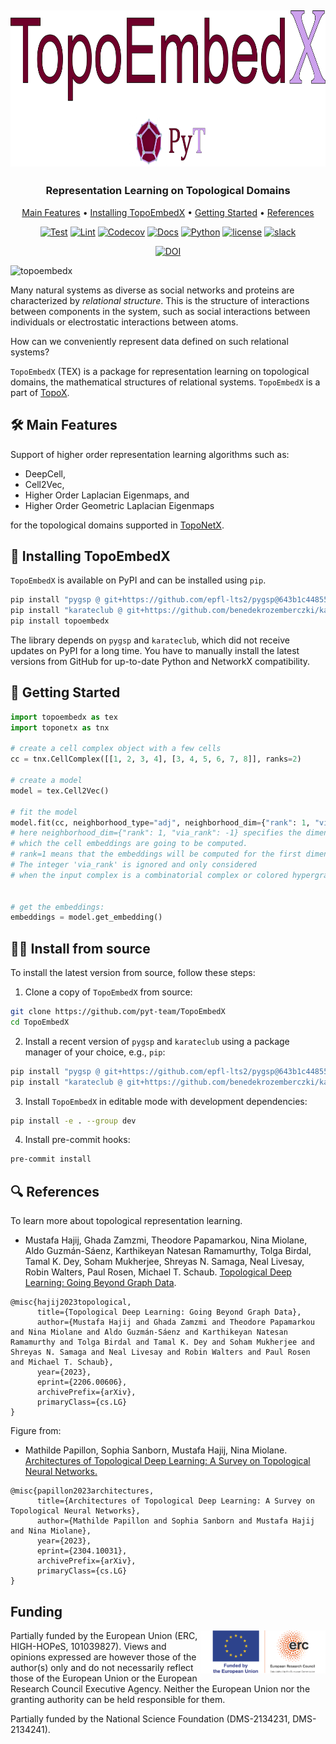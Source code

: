 <h2 align="center">
  <img src="https://raw.githubusercontent.com/pyt-team/TopoEmbedX/main/resources/logo.png" height="250">
</h2>

<h3 align="center">
    Representation Learning on Topological Domains
</h3>

<p align="center">
  <a href="#%EF%B8%8F-main-features">Main Features</a> •
  <a href="#-installing-topoembedx">Installing TopoEmbedX</a> •
  <a href="#-getting-started">Getting Started</a> •
  <a href="#-references">References</a>
</p>

<div align="center">

[![Test](https://github.com/pyt-team/TopoEmbedX/actions/workflows/test.yml/badge.svg)](https://github.com/pyt-team/TopoEmbedX/actions/workflows/test.yml)
[![Lint](https://github.com/pyt-team/TopoEmbedX/actions/workflows/lint.yml/badge.svg)](https://github.com/pyt-team/TopoEmbedX/actions/workflows/lint.yml)
[![Codecov](https://codecov.io/gh/pyt-team/TopoEmbedX/branch/main/graph/badge.svg)](https://app.codecov.io/gh/pyt-team/TopoEmbedX)
[![Docs](https://img.shields.io/badge/docs-website-brightgreen)](https://pyt-team.github.io/topoembedx/index.html)
[![Python](https://img.shields.io/badge/python-3.10+-blue?logo=python)](https://www.python.org/)
[![license](https://badgen.net/github/license/pyt-team/TopoNetX?color=green)](https://github.com/pyt-team/TopoNetX/blob/main/LICENSE)
[![slack](https://img.shields.io/badge/chat-on%20slack-purple?logo=slack)](https://join.slack.com/t/pyt-teamworkspace/shared_invite/zt-2k63sv99s-jbFMLtwzUCc8nt3sIRWjEw)

[![DOI](https://zenodo.org/badge/609414708.svg)](https://zenodo.org/badge/latestdoi/609414708)

</div>

![topoembedx](https://user-images.githubusercontent.com/8267869/234074436-402ac931-2dc9-43da-a056-6c927f613242.png)

Many natural systems as diverse as social networks and proteins are characterized by _relational structure_. This is the structure of interactions between components in the system, such as social interactions between individuals or electrostatic interactions between atoms.

How can we conveniently represent data defined on such relational systems?

`TopoEmbedX` (TEX) is a package for representation learning on topological domains, the mathematical structures of relational systems. `TopoEmbedX` is a part of [TopoX](https://pyt-team.github.io/).

## 🛠️ Main Features

Support of higher order representation learning algorithms such as:

- DeepCell,
- Cell2Vec,
- Higher Order Laplacian Eigenmaps, and
- Higher Order Geometric Laplacian Eigenmaps

for the topological domains supported in [TopoNetX](https://github.com/pyt-team/TopoNetX).

## 🤖 Installing TopoEmbedX

`TopoEmbedX` is available on PyPI and can be installed using `pip`.

```bash
pip install "pygsp @ git+https://github.com/epfl-lts2/pygsp@643b1c448559da8c7dbaed7537a9fd819183c569"
pip install "karateclub @ git+https://github.com/benedekrozemberczki/karateclub@cb46a91df8dcbeb2570debcf6a9d0c518107a2de"
pip install topoembedx
```

The library depends on `pygsp` and `karateclub`, which did not receive updates
on PyPI for a long time. You have to manually install the latest versions from
GitHub for up-to-date Python and NetworkX compatibility.

## 🦾 Getting Started

```python
import topoembedx as tex
import toponetx as tnx

# create a cell complex object with a few cells
cc = tnx.CellComplex([[1, 2, 3, 4], [3, 4, 5, 6, 7, 8]], ranks=2)

# create a model
model = tex.Cell2Vec()

# fit the model
model.fit(cc, neighborhood_type="adj", neighborhood_dim={"rank": 1, "via_rank": -1})
# here neighborhood_dim={"rank": 1, "via_rank": -1} specifies the dimension for
# which the cell embeddings are going to be computed.
# rank=1 means that the embeddings will be computed for the first dimension.
# The integer 'via_rank' is ignored and only considered
# when the input complex is a combinatorial complex or colored hypergraph.


# get the embeddings:
embeddings = model.get_embedding()
```

## 🧑‍💻 Install from source

To install the latest version from source, follow these steps:

1. Clone a copy of `TopoEmbedX` from source:

```bash
git clone https://github.com/pyt-team/TopoEmbedX
cd TopoEmbedX
```

2. Install a recent version of `pygsp` and `karateclub` using a package manager of your choice, e.g., `pip`:

```bash
pip install "pygsp @ git+https://github.com/epfl-lts2/pygsp@643b1c448559da8c7dbaed7537a9fd819183c569"
pip install "karateclub @ git+https://github.com/benedekrozemberczki/karateclub@cb46a91df8dcbeb2570debcf6a9d0c518107a2de"
```

3. Install `TopoEmbedX` in editable mode with development dependencies:

```bash
pip install -e . --group dev
```

4. Install pre-commit hooks:

```bash
pre-commit install
```

## 🔍 References

To learn more about topological representation learning.

- Mustafa Hajij, Ghada Zamzmi, Theodore Papamarkou, Nina Miolane, Aldo Guzmán-Sáenz, Karthikeyan Natesan Ramamurthy, Tolga Birdal, Tamal K. Dey, Soham Mukherjee, Shreyas N. Samaga, Neal Livesay, Robin Walters, Paul Rosen, Michael T. Schaub. [Topological Deep Learning: Going Beyond Graph Data](https://arxiv.org/abs/2206.00606).

```
@misc{hajij2023topological,
      title={Topological Deep Learning: Going Beyond Graph Data},
      author={Mustafa Hajij and Ghada Zamzmi and Theodore Papamarkou and Nina Miolane and Aldo Guzmán-Sáenz and Karthikeyan Natesan Ramamurthy and Tolga Birdal and Tamal K. Dey and Soham Mukherjee and Shreyas N. Samaga and Neal Livesay and Robin Walters and Paul Rosen and Michael T. Schaub},
      year={2023},
      eprint={2206.00606},
      archivePrefix={arXiv},
      primaryClass={cs.LG}
}
```

Figure from:

- Mathilde Papillon, Sophia Sanborn, Mustafa Hajij, Nina Miolane. [Architectures of Topological Deep Learning: A Survey on Topological Neural Networks.](https://arxiv.org/pdf/2304.10031.pdf)

```
@misc{papillon2023architectures,
      title={Architectures of Topological Deep Learning: A Survey on Topological Neural Networks},
      author={Mathilde Papillon and Sophia Sanborn and Mustafa Hajij and Nina Miolane},
      year={2023},
      eprint={2304.10031},
      archivePrefix={arXiv},
      primaryClass={cs.LG}
}
```

## Funding

<img align="right" width="200" src="https://raw.githubusercontent.com/pyt-team/TopoNetX/main/resources/erc_logo.png">

Partially funded by the European Union (ERC, HIGH-HOPeS, 101039827). Views and opinions expressed are however those of the author(s) only and do not necessarily reflect those of the European Union or the European Research Council Executive Agency. Neither the European Union nor the granting authority can be held responsible for them.

Partially funded by the National Science Foundation (DMS-2134231, DMS-2134241).
